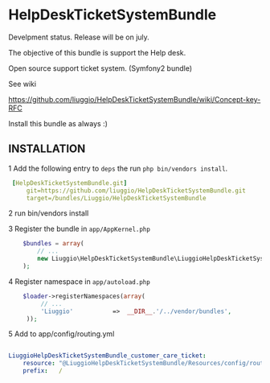 HelpDeskTicketSystemBundle
==========================

Develpment status. Release will be on july.

The objective of this bundle is support the Help desk.

Open source support ticket system. (Symfony2 bundle)


See wiki

https://github.com/liuggio/HelpDeskTicketSystemBundle/wiki/Concept-key-RFC



Install this bundle as always :)


## INSTALLATION

1 Add the following entry to ``deps`` the run ``php bin/vendors install``.

``` yaml
 [HelpDeskTicketSystemBundle.git]
     git=https://github.com/liuggio/HelpDeskTicketSystemBundle.git
     target=/bundles/Liuggio/HelpDeskTicketSystemBundle
```

2 run bin/vendors install

3 Register the bundle in ``app/AppKernel.php``

``` php
    $bundles = array(
        // ...
        new Liuggio\HelpDeskTicketSystemBundle\LiuggioHelpDeskTicketSystemBundle(),
    );
```

4  Register namespace in ``app/autoload.php``

``` php
    $loader->registerNamespaces(array(
         // ...
         'Liuggio'           =>  __DIR__.'/../vendor/bundles',
     ));
```


5  Add to app/config/routing.yml

 ``` yaml

 LiuggioHelpDeskTicketSystemBundle_customer_care_ticket:
     resource: "@LiuggioHelpDeskTicketSystemBundle/Resources/config/routing.yml"
     prefix:   /

 ```